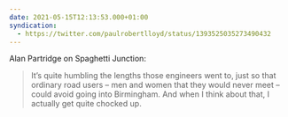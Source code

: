 ```yaml
---
date: 2021-05-15T12:13:53.000+01:00
syndication:
  - https://twitter.com/paulrobertlloyd/status/1393525035273490432
---
```


Alan Partridge on Spaghetti Junction:

> It’s quite humbling the lengths those engineers went to, just so that ordinary road users – men and women that they would never meet – could avoid going into Birmingham. And when I think about that, I actually get quite chocked up.
